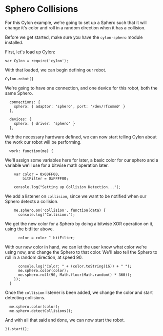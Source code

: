 # Sphero Collisions

For this Cylon example, we're going to set up a Sphero such that it will change
it's color and roll in a random direction when it has a collision.

Before we get started, make sure you have the `cylon-sphero` module installed.

First, let's load up Cylon:

    var Cylon = require('cylon');

With that loaded, we can begin defining our robot.

    Cylon.robot({

We're going to have one connection, and one device for this robot, both the same
Sphero.

      connections: {
        sphero: { adaptor: 'sphero', port: '/dev/rfcomm0' }
      },

      devices: {
        sphero: { driver: 'sphero' }
      },

With the necessary hardware defined, we can now start telling Cylon about the
work our robot will be performing.

      work: function(me) {

We'll assign some variables here for later, a basic color for our sphero and
a variable we'll use for a bitwise math operation later.

        var color = 0x00FF00,
            bitFilter = 0xFFFF00;

        console.log("Setting up Collision Detection...");

We add a listener on `collision`, since we want to be notified when our Sphero detects a collision.

        me.sphero.on('collision', function(data) {
          console.log("Collision:");

We get the new color for a Sphero by doing a bitwise XOR operation on it, using
the bitfilter above.

          color = color ^ bitFilter;

With our new color in hand, we can let the user know what color we're using now,
and change the Sphero to that color. We'll also tell the Sphero to roll in
a random direction, at speed 90.

          console.log("Color: " + (color.toString(16)) + " ");
          me.sphero.color(color);
          me.sphero.roll(90, Math.floor(Math.random() * 360));
        });
      }

Once the `collision` listener is been added, we change the color and start detecting collisions.

      me.sphero.color(color);
      me.sphero.detectCollisions();

And with all that said and done, we can now start the robot.

    }).start();
